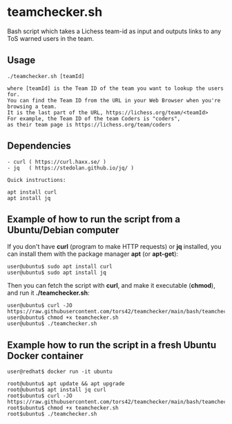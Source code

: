 # teamchecker.sh

Bash script which takes a Lichess team-id as input and outputs links to any ToS warned users in the team.

## Usage

    ./teamchecker.sh [teamId]

    where [teamId] is the Team ID of the team you want to lookup the users for.
    You can find the Team ID from the URL in your Web Browser when you're browsing a team.
    It is the last part of the URL, https://lichess.org/team/<teamId>
    For example, the Team ID of the team Coders is "coders",
    as their team page is https://lichess.org/team/coders

## Dependencies

    - curl ( https://curl.haxx.se/ )
    - jq   ( https://stedolan.github.io/jq/ )

    Quick instructions:

    apt install curl
    apt install jq


## Example of how to run the script from a Ubuntu/Debian computer

If you don't have **curl** (program to make HTTP requests) or **jq** installed,
you can install them with the package manager **apt** (or **apt-get**):

    user@ubuntu$ sudo apt install curl
    user@ubuntu$ sudo apt install jq

Then you can fetch the script with **curl**, and make it executable (**chmod**), and run it **./teamchecker.sh**:

    user@ubuntu$ curl -JO https://raw.githubusercontent.com/tors42/teamchecker/main/bash/teamchecker.sh
    user@ubuntu$ chmod +x teamchecker.sh
    user@ubuntu$ ./teamchecker.sh

## Example how to run the script in a fresh Ubuntu Docker container

    user@redhat$ docker run -it ubuntu

    root@ubuntu$ apt update && apt upgrade
    root@ubuntu$ apt install jq curl
    root$ubuntu$ curl -JO https://raw.githubusercontent.com/tors42/teamchecker/main/bash/teamchecker.sh
    root$ubuntu$ chmod +x teamchecker.sh
    root$ubuntu$ ./teamchecker.sh
